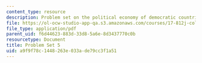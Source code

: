 ```yaml
---
content_type: resource
description: Problem set on the political economy of democratic countries.
file: https://ol-ocw-studio-app-qa.s3.amazonaws.com/courses/17-812j-collective-choice-i-fall-2008/a9f9f78c1448263e033ade79cc3f1a51_pset5.pdf
file_type: application/pdf
parent_uid: f6d44623-883d-33d8-5a6e-8d3437770c0b
resourcetype: Document
title: Problem Set 5
uid: a9f9f78c-1448-263e-033a-de79cc3f1a51
---
```

